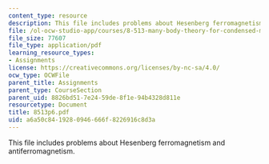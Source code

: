 ```yaml
---
content_type: resource
description: This file includes problems about Hesenberg ferromagnetism and antiferromagnetism.
file: /ol-ocw-studio-app/courses/8-513-many-body-theory-for-condensed-matter-systems-fall-2004/a6a50c8419280946666f8226916c8d3a_8513p6.pdf
file_size: 77607
file_type: application/pdf
learning_resource_types:
- Assignments
license: https://creativecommons.org/licenses/by-nc-sa/4.0/
ocw_type: OCWFile
parent_title: Assignments
parent_type: CourseSection
parent_uid: 8826bd51-7e24-59de-8f1e-94b4328d811e
resourcetype: Document
title: 8513p6.pdf
uid: a6a50c84-1928-0946-666f-8226916c8d3a
---
```

This file includes problems about Hesenberg ferromagnetism and antiferromagnetism.